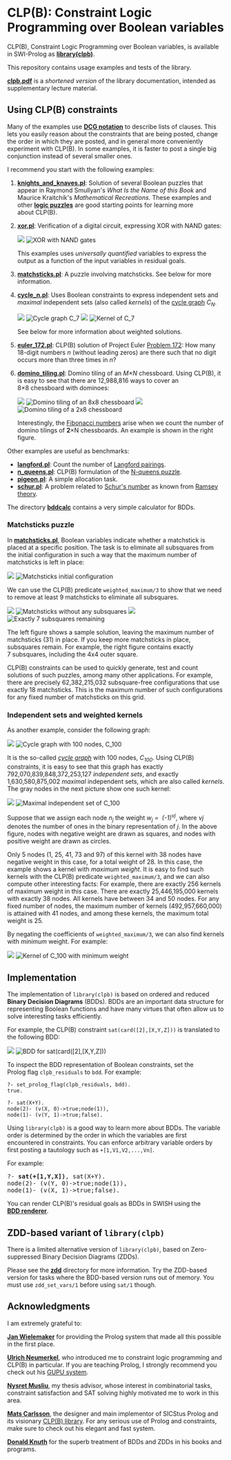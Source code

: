 # CLP(B): Constraint Logic Programming over Boolean variables

CLP(B), Constraint Logic Programming over Boolean variables, is
available in SWI-Prolog as
[**library(clpb)**](http://eu.swi-prolog.org/man/clpb.html).

This repository contains usage examples and tests of the library.

[**clpb.pdf**](clpb.pdf) is a _shortened version_ of the library
documentation, intended as supplementary lecture material.

## Using CLP(B) constraints

Many of the examples use
[**DCG notation**](https://www.metalevel.at/prolog/dcg) to
describe lists of clauses. This lets you easily reason about the
constraints that are being posted, change the order in which they are
posted, and in general more conveniently experiment with&nbsp;CLP(B).
In some examples, it is faster to post a single big conjunction
instead of several smaller ones.

I recommend you start with the following examples:

1. [**knights_and_knaves.pl**](knights_and_knaves.pl): Solution of
   several Boolean puzzles that appear in Raymond Smullyan's _What Is
   the Name of this Book_ and Maurice Kraitchik's _Mathematical
   Recreations_. These examples and other
   [**logic&nbsp;puzzles**](https://www.metalevel.at/prolog/puzzles)
   are good starting points for learning more about&nbsp;CLP(B).

2. [**xor.pl**](xor.pl): Verification of a digital circuit, expressing
   XOR with NAND&nbsp;gates:

   ![](figures/filler.png) ![XOR with NAND gates](figures/xor.png)

   This examples uses *universally quantified* variables to express
   the output as a function of the input variables in residual goals.

3. [**matchsticks.pl**](matchsticks.pl): A puzzle involving
   matchsticks. See below for more information.

4. [**cycle_n.pl**](cycle_n.pl): Uses Boolean constraints to express
   independent sets and *maximal* independent sets (also called
   *kernels*) of the
   [cycle graph](https://en.wikipedia.org/wiki/Cycle_graph)&nbsp;<i>C<sub>N</sub></i>.
   
   ![](figures/filler.png) ![Cycle graph C_7](figures/cycle7.png) ![](figures/filler20.png) ![Kernel of C_7](figures/cycle7_kernel.png)

    See below for more information about weighted solutions.

5. [**euler_172.pl**](euler_172.pl): CLP(B) solution of Project Euler
   [Problem 172](https://projecteuler.net/problem=172): How many
   18-digit numbers&nbsp;<i>n</i> (without leading zeros) are there
   such that no digit occurs more than three times in&nbsp;<i>n</i>?

6. [**domino_tiling.pl**](domino_tiling.pl): Domino tiling of an
   <i>M&times;N</i>&nbsp;chessboard. Using CLP(B), it is easy to see
   that there are 12,988,816&nbsp;ways to cover an
   8&times;8&nbsp;chessboard with dominoes:
   
   ![](figures/filler.png) ![Domino tiling of an 8x8 chessboard](figures/domino8x8.png) ![](figures/filler20.png) ![Domino tiling of a 2x8 chessboard](figures/domino2x8.png)

   Interestingly, the
   [Fibonacci numbers](http://mathworld.wolfram.com/FibonacciNumber.html)
   arise when we count the number of domino tilings of
   <b>2</b>&times;N&nbsp;chessboards. An example is shown in the right
   figure.

Other examples are useful as benchmarks:

- [**langford.pl**](langford.pl): Count the number of [Langford pairings](https://en.wikipedia.org/wiki/Langford_pairing).
- [**n_queens.pl**](n_queens.pl): CLP(B) formulation of the
  [N-queens puzzle](https://en.wikipedia.org/wiki/Eight_queens_puzzle).
- [**pigeon.pl**](pigeon.pl): A simple allocation task.
- [**schur.pl**](schur.pl): A problem related to
  [Schur's number](http://mathworld.wolfram.com/SchurNumber.html) as
  known from
  [Ramsey theory](http://mathworld.wolfram.com/RamseyTheory.html).

The directory [**bddcalc**](bddcalc) contains a very simple calculator
for&nbsp;BDDs.

### Matchsticks puzzle

In [**matchsticks.pl**](matchsticks.pl), Boolean variables indicate
whether a matchstick is placed at a specific position. The task is to
eliminate all subsquares from the initial configuration in such a way
that the maximum number of matchsticks is left in place:

![](figures/filler.png) ![Matchsticks initial configuration](figures/matchsticks1.png)

We can use the CLP(B) predicate `weighted_maximum/3` to show that we
need to remove at least 9 matchsticks to eliminate all subsquares.

![](figures/filler.png) ![Matchsticks without any subsquares](figures/matchsticks2.png) ![](figures/filler.png) ![Exactly 7 subsquares remaining](figures/matchsticks3.png)

The left figure shows a sample solution, leaving the maximum number of
matchsticks&nbsp;(31) in place. If you keep more matchsticks in place,
subsquares remain. For example, the right figure contains exactly
7&nbsp;subsquares, including the 4x4 outer square.

CLP(B) constraints can be used to quickly generate, test and count
solutions of such puzzles, among many other applications. For example,
there are precisely 62,382,215,032 subsquare-free configurations that
use exactly 18&nbsp;matchsticks. This is the maximum number of such
configurations for any fixed number of matchsticks on this grid.

### Independent sets and weighted kernels

As another example, consider the following graph:

![](figures/filler20.png) ![Cycle graph with 100 nodes, C_100](figures/cycle100.png)

It is the so-called
[_cycle graph_](https://en.wikipedia.org/wiki/Cycle_graph) with
100&nbsp;nodes, <i>C<sub>100</sub></i>. Using CLP(B) constraints, it
is easy to see that this graph has exactly 792,070,839,848,372,253,127
_independent sets_, and exactly 1,630,580,875,002 _maximal_
independent sets, which are also called _kernels_. The gray nodes in
the next picture show one such kernel:

![](figures/filler20.png) ![Maximal independent set of C_100](figures/cycle100_maximum.png)

Suppose that we assign each node <i>n<sub>j</sub></i> the weight
<i>w<sub>j</sub>&nbsp;= &nbsp;(-1)<sup>&nu;j</i>, where <i>&nu;j</i>
denotes the number of ones in the binary representation
of&nbsp;<i>j</i>. In the above figure, nodes with negative weight are
drawn as squares, and nodes with positive weight are drawn as circles.

Only 5 nodes (1, 25, 41, 73 and 97) of this kernel with 38 nodes have
negative weight in this case, for a total weight of 28. In this case,
the example shows a kernel with <i>maximum weight</i>. It is easy to
find such kernels with the CLP(B) predicate `weighted_maximum/3`, and
we can also compute other interesting facts: For example, there are
exactly 256 kernels of maximum weight in this case. There are exactly
25,446,195,000 kernels with exactly 38 nodes. All kernels have between
34 and 50 nodes. For any fixed number of nodes, the maximum number of
kernels (492,957,660,000) is attained with 41 nodes, and among these
kernels, the maximum total weight is 25.

By negating the coefficients of `weighted_maximum/3`, we can also find
kernels with _minimum_ weight. For example:

![](figures/filler20.png) ![Kernel of C_100 with minimum weight](figures/cycle100_minimum.png)

## Implementation

The implementation of `library(clpb)` is based on ordered and reduced
**Binary Decision Diagrams**&nbsp;(BDDs). BDDs are an important data
structure for representing Boolean functions and have many virtues
that often allow us to solve interesting tasks efficiently.

For example, the CLP(B) constraint `sat(card([2],[X,Y,Z]))` is
translated to the following&nbsp;BDD:

![](figures/filler20.png) ![BDD for sat(card([2],[X,Y,Z]))](http://www.metalevel.at/card.svg)

To inspect the BDD representation of Boolean constraints, set the
Prolog&nbsp;flag `clpb_residuals` to&nbsp;`bdd`. For example:

    ?- set_prolog_flag(clpb_residuals, bdd).
    true.

    ?- sat(X+Y).
    node(2)- (v(X, 0)->true;node(1)),
    node(1)- (v(Y, 1)->true;false).

Using `library(clpb)` is a good way to learn more about BDDs. The
variable order is determined by the order in which the variables are
first encountered in constraints. You can enforce arbitrary variable
orders by first posting a tautology such as `+[1,V1,V2,...,Vn]`.

For example:

<pre>
?- <b>sat(+[1,Y,X])</b>, sat(X+Y).
node(2)- (v(Y, 0)->true;node(1)),
node(1)- (v(X, 1)->true;false).
</pre>

You can render CLP(B)'s residual goals as BDDs in SWISH using the
[**BDD&nbsp;renderer**](http://swish.swi-prolog.org/example/render_bdd.swinb).

## ZDD-based variant of `library(clpb)`

There is a limited alternative version of `library(clpb)`, based on
Zero-suppressed Binary Decision Diagrams (ZDDs).

Please see the [**zdd**](zdd) directory for more information. Try the
ZDD-based version for tasks where the BDD-based version runs out of
memory. You must use `zdd_set_vars/1` before using `sat/1` though.

## Acknowledgments

I am extremely grateful to:

[**Jan Wielemaker**](http://eu.swi-prolog.org) for providing the
Prolog system that made all this possible in the first place.

[**Ulrich Neumerkel**](http://www.complang.tuwien.ac.at/ulrich/), who
introduced me to constraint logic programming and CLP(B) in
particular. If you are teaching Prolog, I strongly recommend you check
out his
[GUPU&nbsp;system](http://www.complang.tuwien.ac.at/ulrich/gupu/).

[**Nysret Musliu**](http://dbai.tuwien.ac.at/staff/musliu/), my thesis
advisor, whose interest in combinatorial tasks, constraint
satisfaction and SAT&nbsp;solving highly motivated me to work in this
area.

[**Mats Carlsson**](https://www.sics.se/~matsc/), the designer and
main implementor of SICStus Prolog and its visionary
[CLP(B)&nbsp;library](https://sicstus.sics.se/sicstus/docs/latest4/html/sicstus.html/lib_002dclpb.html#lib_002dclpb).
For any serious use of Prolog and constraints, make sure to check out
his elegant and fast system.

[**Donald Knuth**](http://www-cs-faculty.stanford.edu/~uno/) for the
superb treatment of BDDs and&nbsp;ZDDs in his books and programs.
